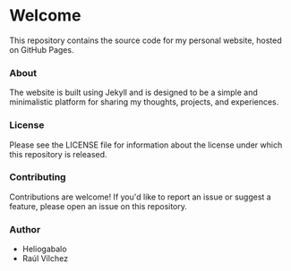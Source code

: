 # Welcome

This repository contains the source code for my personal website, hosted on GitHub Pages.

### About


The website is built using Jekyll and is designed to be a simple and minimalistic platform for sharing my thoughts, projects, and experiences.

### License

Please see the LICENSE file for information about the license under which this repository is released.

### Contributing

Contributions are welcome! If you'd like to report an issue or suggest a feature, please open an issue on this repository.

### Author

* Heliogabalo
* Raúl Vílchez